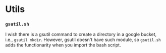 # Utils

### `gsutil.sh`
I wish there is a gsutil command to create a directory in a google bucket,
i.e.,  `gsutil mkdir`. However, gsutil doesn't have such module, so `gsutil.sh`
adds the functionarity when you import the bash script.


